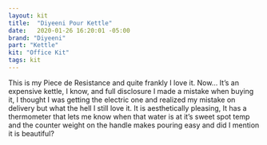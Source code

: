 ```yaml
---
layout: kit
title:  "Diyeeni Pour Kettle"
date:   2020-01-26 16:20:01 -05:00
brand: "Diyeeni"
part: "Kettle"
kit: "Office Kit"
tags: kit
---
```


This is my Piece de Resistance and quite frankly I love it. Now… It’s an expensive kettle, I know, and full disclosure I made a mistake when buying it, I thought I was getting the electric one and realized my mistake on delivery but what the hell I still love it. It is aesthetically pleasing, It has a thermometer that lets me know when that water is at it’s sweet spot temp and the counter weight on the handle makes pouring easy and did I mention it is beautiful?